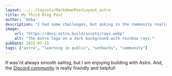 ```yaml
---
layout: ../../layouts/MarkdownPostLayout.astro
title: My Third Blog Post
author: 'Deba'
description: "I had some challenges, but asking in the community really helped!"
image:
    url: "https://docs.astro.build/assets/rays.webp"
    alt: "The Astro logo on a dark background with rainbow rays."
pubDate: 2022-07-15
tags: ["astro", "learning in public", "setbacks", "community"]
---
```

It was'nt always smooth sailing, but I am enjoying building with Astro. And, the [Discord community](https://astro.build/chat) is really friendly and helpful!